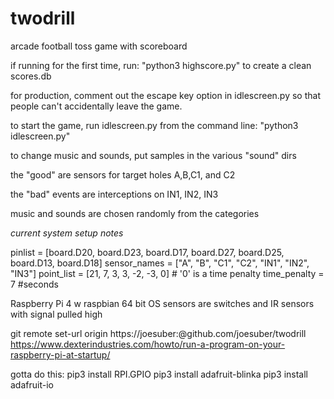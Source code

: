 # twodrill
arcade football toss game with scoreboard

if running for the first time, run: 
"python3 highscore.py"
 to create a clean scores.db

for production, comment out the escape key option in idlescreen.py
so that people can't accidentally leave the game.

to start the game, run idlescreen.py from the command line:
"python3 idlescreen.py"

to change music and sounds, put samples in the various "sound" dirs

the "good" are sensors for target holes A,B,C1, and C2

the "bad" events are interceptions on IN1, IN2, IN3

music and sounds are chosen randomly from the categories

*current system setup notes*

pinlist = [board.D20, board.D23, board.D17, board.D27, board.D25, board.D13, board.D18]
sensor_names = ["A", "B", "C1", "C2", "IN1", "IN2", "IN3"]
point_list = [21, 7, 3, 3, -2, -3, 0]   # '0' is a time penalty
time_penalty = 7  #seconds

Raspberry Pi 4 w raspbian 64 bit OS
sensors are switches and IR sensors with signal pulled high

git remote set-url origin https://joesuber:<token>@github.com/joesuber/twodrill
https://www.dexterindustries.com/howto/run-a-program-on-your-raspberry-pi-at-startup/

gotta do  this:
pip3 install RPI.GPIO
pip3 install adafruit-blinka
pip3 install adafruit-io
